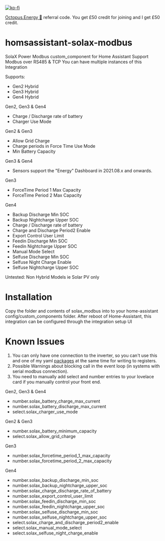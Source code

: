 [![ko-fi](https://www.ko-fi.com/img/githubbutton_sm.svg)](https://ko-fi.com/V7V51QQOL)

[Octopus.Energy 🐙](https://share.octopus.energy/wise-boar-813) referral code. You get £50 credit for joining and I get £50 credit.

# homsassistant-solax-modbus
SolaX Power Modbus custom_component for Home Assistant
Support Modbus over RS485 & TCP
You can have multiple instances of this Integration

Supports:

- Gen2 Hybrid
- Gen3 Hybrid
- Gen4 Hybrid

Gen2, Gen3 & Gen4

- Charge / Discharge rate of battery
- Charger Use Mode

Gen2 & Gen3

- Allow Grid Charge
- Charge periods in Force Time Use Mode
- Min Battery Capacity

Gen3 & Gen4

- Sensors support the "Energy" Dashboard in 2021.08.x and onwards.

Gen3

- ForceTime Period 1 Max Capacity
- ForceTime Period 2 Max Capacity

Gen4

- Backup Discharge Min SOC
- Backup Nightcharge Upper SOC
- Charge / Discharge rate of battery
- Charge and Discharge Period2 Enable
- Export Control User Limit
- Feedin Discharge Min SOC
- Feedin Nightcharge Upper SOC
- Manual Mode Select
- Selfuse Discharge Min SOC
- Selfuse Night Charge Enable
- Selfuse Nightcharge Upper SOC

Untested:
Non Hybrid Models ie Solar PV only
 
# Installation
Copy the folder and contents of solax_modbus into to your home-assistant config/custom_components folder.
After reboot of Home-Assistant, this integration can be configured through the integration setup UI

# Known Issues

1. You can only have one connection to the inverter, so you can't use this and one of my yaml [packages](https://github.com/wills106/homeassistant-config/tree/master/packages) at the same time for writing to registers.
2. Possible Warnings about blocking call in the event loop (in systems with serial modbus connection).
3. You need to manually add select and number entries to your lovelace card if you manually control your front end.

Gen2, Gen3 & Gen4

- number.solax_battery_charge_max_current
- number.solax_battery_discharge_max_current
- select.solax_charger_use_mode

Gen2 & Gen3

- number.solax_battery_minimum_capacity
- select.solax_allow_grid_charge

Gen3
- number.solax_forcetime_period_1_max_capacity
- number.solax_forcetime_period_2_max_capacity

Gen4

- number.solax_backup_discharge_min_soc
- number.solax_backup_nightcharge_upper_soc
- number.solax_charge_discharge_rate_of_battery
- number.solax_export_control_user_limit
- number.solax_feedin_discharge_min_soc
- number.solax_feedin_nightcharge_upper_soc
- number.solax_selfuse_discharge_min_soc
- number.solax_selfuse_nightcharge_upper_soc
- select.solax_charge_and_discharge_period2_enable
- select.solax_manual_mode_select
- select.solax_selfuse_night_charge_enable

